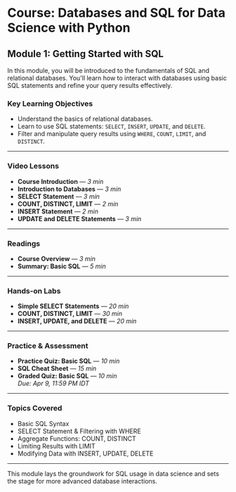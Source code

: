 # Course: Databases and SQL for Data Science with Python

## Module 1: Getting Started with SQL

In this module, you will be introduced to the fundamentals of SQL and relational databases. You'll learn how to interact with databases using basic SQL statements and refine your query results effectively.

### Key Learning Objectives
- Understand the basics of relational databases.
- Learn to use SQL statements: `SELECT`, `INSERT`, `UPDATE`, and `DELETE`.
- Filter and manipulate query results using `WHERE`, `COUNT`, `LIMIT`, and `DISTINCT`.

---

### Video Lessons
- **Course Introduction** — *3 min*
- **Introduction to Databases** — *3 min*
- **SELECT Statement** — *3 min*
- **COUNT, DISTINCT, LIMIT** — *2 min*
- **INSERT Statement** — *2 min*
- **UPDATE and DELETE Statements** — *3 min*

---

### Readings
- **Course Overview** — *3 min*
- **Summary: Basic SQL** — *5 min*

---

### Hands-on Labs
- **Simple SELECT Statements** — *20 min*
- **COUNT, DISTINCT, LIMIT** — *30 min*
- **INSERT, UPDATE, and DELETE** — *20 min*

---

### Practice & Assessment
- **Practice Quiz: Basic SQL** — *10 min*
- **SQL Cheat Sheet** — *15 min*
- **Graded Quiz: Basic SQL** — *10 min*  
  *Due: Apr 9, 11:59 PM IDT*

---

### Topics Covered
- Basic SQL Syntax
- SELECT Statement & Filtering with WHERE
- Aggregate Functions: COUNT, DISTINCT
- Limiting Results with LIMIT
- Modifying Data with INSERT, UPDATE, DELETE

---

This module lays the groundwork for SQL usage in data science and sets the stage for more advanced database interactions.
